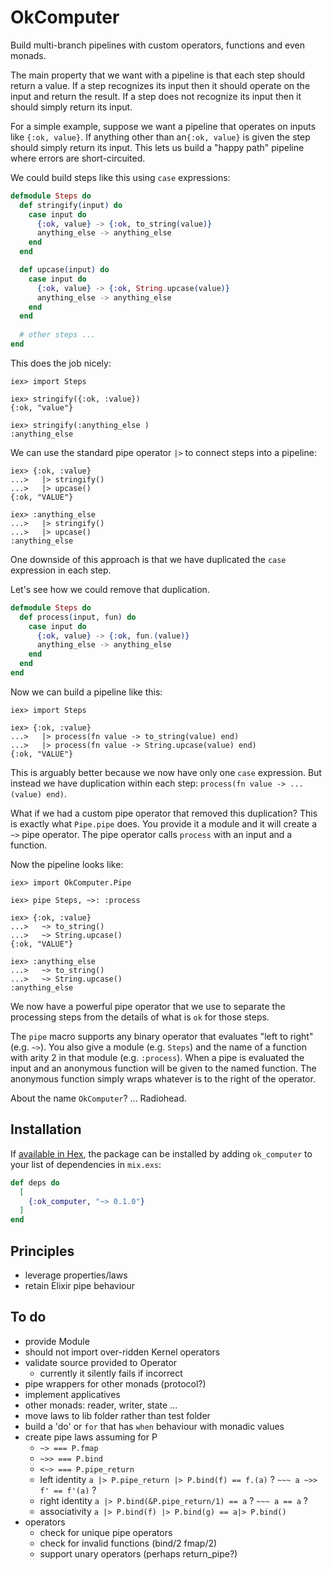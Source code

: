 # OkComputer
Build multi-branch pipelines with custom operators, functions and even monads.  

The main property that we want with a pipeline is that each step should return a value.
If a step recognizes its input then it should operate on the input and return the result.
If a step does not recognize its input then it should simply return its input.

For a simple example, suppose we want a pipeline that operates on inputs like `{:ok, value}`.
If anything other than an`{:ok, value}` is given the step should simply return its input.
This lets us build a "happy path" pipeline where errors are short-circuited.

We could build steps like this using `case` expressions:

```elixir
defmodule Steps do
  def stringify(input) do
    case input do
      {:ok, value} -> {:ok, to_string(value)}
      anything_else -> anything_else
    end
  end

  def upcase(input) do
    case input do
      {:ok, value} -> {:ok, String.upcase(value)}
      anything_else -> anything_else
    end
  end
  
  # other steps ...
end
```

This does the job nicely:

    iex> import Steps

    iex> stringify({:ok, :value})
    {:ok, "value"}

    iex> stringify(:anything_else )
    :anything_else

We can use the standard pipe operator `|>` to connect steps into a pipeline:

    iex> {:ok, :value}
    ...>   |> stringify()
    ...>   |> upcase()
    {:ok, "VALUE"}
    
    iex> :anything_else
    ...>   |> stringify()
    ...>   |> upcase()
    :anything_else

One downside of this approach is that we have duplicated the `case` expression in each step.

Let's see how we could remove that duplication.
 
```elixir
defmodule Steps do
  def process(input, fun) do
    case input do
      {:ok, value} -> {:ok, fun.(value)}
      anything_else -> anything_else
    end
  end
end
```
Now we can build a pipeline like this:

    iex> import Steps
    
    iex> {:ok, :value} 
    ...>   |> process(fn value -> to_string(value) end)
    ...>   |> process(fn value -> String.upcase(value) end)
    {:ok, "VALUE"}
    
This is arguably better because we now have only one `case` expression.
But instead we have duplication within each step: `process(fn value -> ...(value) end)`.

What if we had a custom pipe operator that removed this duplication?
This is exactly what `Pipe.pipe` does.
You provide it a module and it will create a `~>` pipe operator.
The pipe operator calls `process` with an input and a function.

Now the pipeline looks like:

    iex> import OkComputer.Pipe

    iex> pipe Steps, ~>: :process
     
    iex> {:ok, :value} 
    ...>   ~> to_string()
    ...>   ~> String.upcase()
    {:ok, "VALUE"}
     
    iex> :anything_else 
    ...>   ~> to_string()
    ...>   ~> String.upcase()
    :anything_else
 
We now have a powerful pipe operator that we use to separate the processing steps
from the details of what is `ok` for those steps.

The `pipe` macro supports any binary operator that evaluates "left to right" (e.g. `~>`).
You also give a module (e.g. `Steps`) and the name of a function with arity 2 in that module (e.g. `:process`).
When a pipe is evaluated the input and an anonymous function will be given to the named function.
The anonymous function simply wraps whatever is to the right of the operator.

About the name `OkComputer`? ... Radiohead.

## Installation

If [available in Hex](https://hex.pm/docs/publish), the package can be installed
by adding `ok_computer` to your list of dependencies in `mix.exs`:

```elixir
def deps do
  [
    {:ok_computer, "~> 0.1.0"}
  ]
end
```

## Principles
- leverage properties/laws
- retain Elixir pipe behaviour

## To do
- provide Module
- should not import over-ridden Kernel operators
- validate source provided to Operator
  - currently it silently fails if incorrect
- pipe wrappers for other monads (protocol?)
- implement applicatives
- other monads: reader, writer, state ...
- move laws to lib folder rather than test folder
- build a 'do' or `for` that has `when` behaviour with monadic values
- create pipe laws assuming for P
  - `~> === P.fmap`
  - `~>> === P.bind`  
  - `<~> === P.pipe_return`
  - left identity
    `a |> P.pipe_return |> P.bind(f) == f.(a)` ?
    `~~~ a ~>> f' == f'(a)` ?
  - right identity
    `a |> P.bind(&P.pipe_return/1) == a` ?
    `~~~ a == a` ?
  - associativity
    `a |> P.bind(f) |> P.bind(g) == a|> P.bind()  `
- operators
  - check for unique pipe operators
  - check for invalid functions (bind/2 fmap/2)
  - support unary operators (perhaps return_pipe?)
